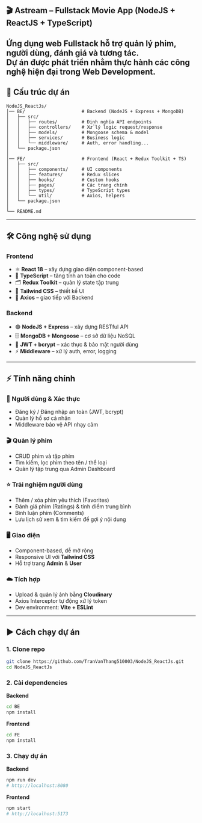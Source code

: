 ## 🎬 Astream – Fullstack Movie App (NodeJS + ReactJS + TypeScript)

Ứng dụng web **Fullstack**  hỗ trợ quản lý phim, người dùng, đánh giá và tương tác.  
Dự án được phát triển nhằm thực hành các công nghệ hiện đại trong **Web Development**.
---

## 📂 Cấu trúc dự án  

```
NodeJS_ReactJs/
│── BE/                     # Backend (NodeJS + Express + MongoDB)
│   ├── src/
│   │   ├── routes/         # Định nghĩa API endpoints
│   │   ├── controllers/    # Xử lý logic request/response
│   │   ├── models/         # Mongoose schema & model
│   │   ├── services/       # Business logic
│   │   └── middleware/     # Auth, error handling...
│   └── package.json
│
│── FE/                     # Frontend (React + Redux Toolkit + TS)
│   ├── src/
│   │   ├── components/     # UI components
│   │   ├── features/       # Redux slices
│   │   ├── hooks/          # Custom hooks
│   │   ├── pages/          # Các trang chính
│   │   ├── types/          # TypeScript types
│   │   └── util/           # Axios, helpers
│   └── package.json
│
└── README.md
```

---

## 🛠️ Công nghệ sử dụng  

### Frontend  
- ⚛️ **React 18** – xây dựng giao diện component-based  
- 🎯 **TypeScript** – tăng tính an toàn cho code  
- 🗂 **Redux Toolkit** – quản lý state tập trung  
- 🎨 **Tailwind CSS** – thiết kế UI 
- 🔗 **Axios** – giao tiếp với Backend
### Backend  
- 🟢 **NodeJS + Express** – xây dựng RESTful API  
- 🗄 **MongoDB + Mongoose** – cơ sở dữ liệu NoSQL  
- 🔐 **JWT + bcrypt** – xác thực & bảo mật người dùng  
- ⚡ **Middleware** – xử lý auth, error, logging  

---

## ⚡ Tính năng chính  

### 🔐 Người dùng & Xác thực  
- Đăng ký / Đăng nhập an toàn (JWT, bcrypt)  
- Quản lý hồ sơ cá nhân  
- Middleware bảo vệ API nhạy cảm  

### 🎬 Quản lý phim  
- CRUD phim và tập phim  
- Tìm kiếm, lọc phim theo tên / thể loại  
- Quản lý tập trung qua Admin Dashboard  

### ⭐ Trải nghiệm người dùng  
- Thêm / xóa phim yêu thích (Favorites)  
- Đánh giá phim (Ratings) & tính điểm trung bình  
- Bình luận phim (Comments)  
- Lưu lịch sử xem & tìm kiếm để gợi ý nội dung  

### 🖥️ Giao diện  
- Component-based, dễ mở rộng  
- Responsive UI với **Tailwind CSS**  
- Hỗ trợ trang **Admin** & **User**  

### ☁️ Tích hợp  
- Upload & quản lý ảnh bằng **Cloudinary**  
- Axios Interceptor tự động xử lý token  
- Dev environment: **Vite + ESLint**  

---

## ▶️ Cách chạy dự án  

### 1. Clone repo  
```bash
git clone https://github.com/TranVanThang510003/NodeJS_ReactJs.git
cd NodeJS_ReactJs
```

### 2. Cài dependencies  
**Backend**  
```bash
cd BE
npm install
```

**Frontend**  
```bash
cd FE
npm install
```

### 3. Chạy dự án  
**Backend**  
```bash
npm run dev
# http://localhost:8080
```

**Frontend**  
```bash
npm start
# http://localhost:5173
```
